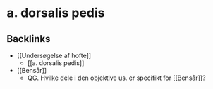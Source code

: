 # a. dorsalis pedis

## Backlinks
* [[Undersøgelse af hofte]]
	* [[a. dorsalis pedis]]
* [[Bensår]]
	* QG. Hvilke dele i den objektive us. er specifikt for [[Bensår]]?

<!-- {BearID:04842EED-B938-45B7-A427-187ACE64E14F-21842-00003C2EA8C65ED3} -->
